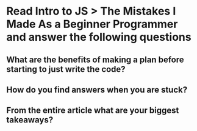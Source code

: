 # Read Intro to JS > The Mistakes I Made As a Beginner Programmer and answer the following questions
## What are the benefits of making a plan before starting to just write the code?

## How do you find answers when you are stuck?

## From the entire article what are your biggest takeaways?